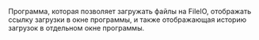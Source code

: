 Программа, которая позволяет загружать файлы на FileIO, отображать ссылку загрузки в окне программы, и также отображающая историю загрузок в отдельном окне программы.
